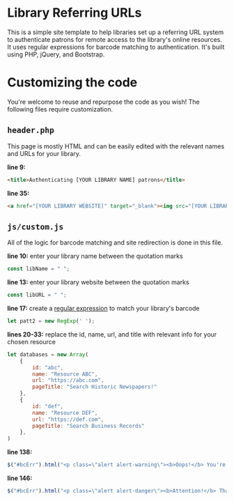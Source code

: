 # Library Referring URLs

This is a simple site template to help libraries set up a referring URL system to authenticate patrons for remote access to the library's online resources. It uses regular expressions for barcode matching to authentication. It's built using PHP, jQuery, and Bootstrap.

# Customizing the code

You're welcome to reuse and repurpose the code as you wish! The following files require customization.

## `header.php`

This page is mostly HTML and can be easily edited with the relevant names and URLs for your library.

**line 9:**
```html
<title>Authenticating [YOUR LIBRARY NAME] patrons</title>
```

**line 35:**
```html
<a href="[YOUR LIBRARY WEBSITE]" target="_blank"><img src="[YOUR LIBRARY LOGO]" alt="[YOUR LIBRARY NAME]" title="[YOUR LIBRARY NAME]"/></a>
```

## `js/custom.js`

All of the logic for barcode matching and site redirection is done in this file.

**line 10:** enter your library name between the quotation marks
```javascript
const libName = " ";
```

**line 13:** enter your library website between the quotation marks
```javascript
const libURL = " ";
```

**line 17:** create a [regular expression](https://developer.mozilla.org/en-US/docs/Web/JavaScript/Guide/Regular_Expressions) to match your library's barcode
```javascript
let patt2 = new RegExp(' ');
```

**lines 20-33:** replace the id, name, url, and title with relevant info for your chosen resource
```javascript
let databases = new Array(
    {
        id: "abc", 
        name: "Resource ABC", 
        url: "https://abc.com", 
        pageTitle: "Search Historic Newspapers!"
    },
    {
        id: "def", 
        name: "Resource DEF", 
        url: "https://def.com", 
        pageTitle: "Search Business Records"
    },
)
```

**line 138:** 
```javascript
$("#bcErr").html("<p class=\"alert alert-warning\"><b>Oops!</b> You're trying to access a site that doesn't use this authentication feature. <a href=\"[YOUR ONLINE RESOURCES PAGE]\" target=\"_blank\">Go back to our online resources page</a> and try again.</p>");
```

**line 146:**
```javascript
$("#bcErr").html("<p class=\"alert alert-danger\"><b>Attention!</b> That library card number isn't right. Try again or <a href=\"[YOUR WEBSITE PAGE ABOUT LIBRARY CARDS]\" target=\"_blank\">sign up for a library card</a></p>");
```
